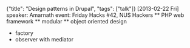 {"title": "Design patterns in Drupal", "tags": ["talk"]}
[2013-02-22 Fri]
speaker: Amarnath
event: Friday Hacks #42, NUS Hackers
** PHP web framework
** modular
** object oriented design
 * factory
 * observer with mediator
